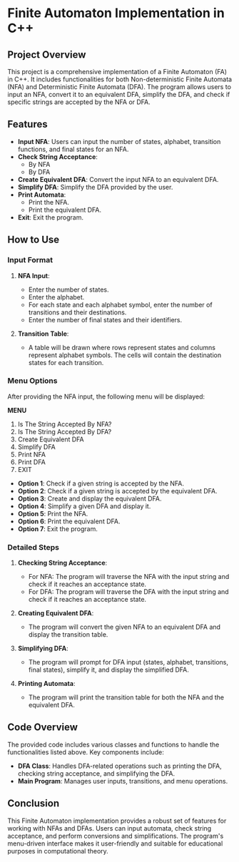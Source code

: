 # Finite Automaton Implementation in C++

## Project Overview

This project is a comprehensive implementation of a Finite Automaton (FA) in C++. It includes functionalities for both Non-deterministic Finite Automata (NFA) and Deterministic Finite Automata (DFA). The program allows users to input an NFA, convert it to an equivalent DFA, simplify the DFA, and check if specific strings are accepted by the NFA or DFA.

## Features

- **Input NFA**: Users can input the number of states, alphabet, transition functions, and final states for an NFA.
- **Check String Acceptance**:
  - By NFA
  - By DFA
- **Create Equivalent DFA**: Convert the input NFA to an equivalent DFA.
- **Simplify DFA**: Simplify the DFA provided by the user.
- **Print Automata**:
  - Print the NFA.
  - Print the equivalent DFA.
- **Exit**: Exit the program.

## How to Use

### Input Format

1. **NFA Input**:
   - Enter the number of states.
   - Enter the alphabet.
   - For each state and each alphabet symbol, enter the number of transitions and their destinations.
   - Enter the number of final states and their identifiers.

2. **Transition Table**:
   - A table will be drawn where rows represent states and columns represent alphabet symbols. The cells will contain the destination states for each transition.

### Menu Options

After providing the NFA input, the following menu will be displayed:

******MENU******

1. Is The String Accepted By NFA?
2. Is The String Accepted By DFA?
3. Create Equivalent DFA
4. Simplify DFA
5. Print NFA
6. Print DFA
7. EXIT


- **Option 1**: Check if a given string is accepted by the NFA.
- **Option 2**: Check if a given string is accepted by the equivalent DFA.
- **Option 3**: Create and display the equivalent DFA.
- **Option 4**: Simplify a given DFA and display it.
- **Option 5**: Print the NFA.
- **Option 6**: Print the equivalent DFA.
- **Option 7**: Exit the program.

### Detailed Steps

1. **Checking String Acceptance**:
   - For NFA: The program will traverse the NFA with the input string and check if it reaches an acceptance state.
   - For DFA: The program will traverse the DFA with the input string and check if it reaches an acceptance state.

2. **Creating Equivalent DFA**:
   - The program will convert the given NFA to an equivalent DFA and display the transition table.

3. **Simplifying DFA**:
   - The program will prompt for DFA input (states, alphabet, transitions, final states), simplify it, and display the simplified DFA.

4. **Printing Automata**:
   - The program will print the transition table for both the NFA and the equivalent DFA.

## Code Overview

The provided code includes various classes and functions to handle the functionalities listed above. Key components include:

- **DFA Class**: Handles DFA-related operations such as printing the DFA, checking string acceptance, and simplifying the DFA.
- **Main Program**: Manages user inputs, transitions, and menu operations.


## Conclusion
This Finite Automaton implementation provides a robust set of features for working with NFAs and DFAs. Users can input automata, check string acceptance, and perform conversions and simplifications. The program's menu-driven interface makes it user-friendly and suitable for educational purposes in computational theory.
